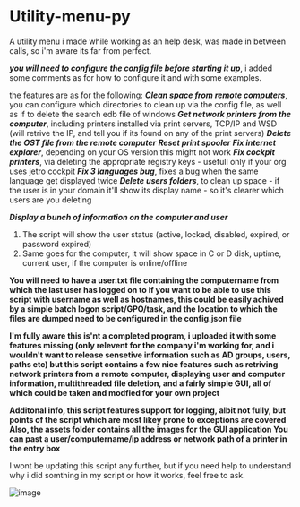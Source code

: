# Utility-menu-py
A utility menu i made while working as an help desk, was made in between calls, so i'm aware its far from perfect.

***you will need to configure the config file before starting it up***, i added some comments as for how to configure it and with some examples.

the features are as for the following:
***Clean space from remote computers***, you can configure which directories to clean up via the config file, as well as if to delete the search edb file of windows
***Get network printers from the computer***, including printers installed via print servers, TCP/IP and WSD (will retrive the IP, and tell you if its found on any of the print servers)
***Delete the OST file from the remote computer*** 
***Reset print spooler*** 
***Fix internet explorer***, depending on your OS version this might not work
***Fix cockpit printers***, via deleting the appropriate registry keys - usefull only if your org uses jetro cockpit
***Fix 3 languages bug***, fixes a bug when the same language get displayed twice
***Delete users folders***, to clean up space - if the user is in your domain it'll show its display name - so it's clearer which users are you deleting

***Display a bunch of information on the computer and user***
1. The script will show the user status (active, locked, disabled, expired, or password expired)
2. Same goes for the computer, it will show space in C or D disk, uptime, current user, if the computer is online/offline

**You will need to have a user.txt file containing the computername from which the last user has logged on to if you want to be able to use this script with username as well as hostnames,
this could be easily achived by a simple batch logon script/GPO/task, and the location to which the files are dumped need to be configured in the config.json file**

**I'm fully aware this is'nt a completed program, i uploaded it with some features missing (only relevent for the company i'm working for, and i wouldn't want to release sensetive information
such as AD groups, users, paths etc) but this script contains a few nice features such as retriving network printers from a remote computer, displaying user and computer information, multithreaded file deletion,
and a fairly simple GUI, all of which could be taken and modfied for your own project**


**Additonal info, this script features support for logging, albit not fully, but points of the script which are most likey prone to exceptions are covered
Also, the assets folder contains all the images for the GUI application
You can past a user/computername/ip address or network path of a printer in the entry box**

I wont be updating this script any further, but if you need help to understand why i did somthing in my script or how it works, feel free to ask.

![image](https://github.com/GeneriicName/Utility-menu-py/assets/139624416/e8cf7404-8e4d-41a6-ae73-cb231ebf6c0b)

